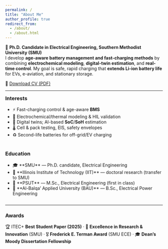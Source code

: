 ```yaml
---
permalink: /
title: "About Me"
author_profile: true
redirect_from: 
  - /about/
  - /about.html
---
```


🔋 **Ph.D. Candidate in Electrical Engineering, Southern Methodist University (SMU)**  
I develop **age-aware battery management and fast-charging methods** by combining **electrochemical modeling**, **digital-twin estimation**, and **real-time control**. My goal is safe, rapid charging that **extends Li-ion battery life** for EVs, e-aviation, and stationary storage.

📄 <a class="btn btn--primary btn--large"
   href="https://MohammadQasem97.github.io/Mohammad_Qasem.github.io/files/MQ_CV.pdf"
   target="_blank" rel="noopener">Download CV (PDF)</a>


<hr/>

<div style="display:flex; gap:28px; flex-wrap:wrap; align-items:flex-start;">
  <div style="flex:1 1 320px; min-width:280px;">
    <h3 style="margin-top:0;">Interests</h3>
    <ul>
      <li>⚡ Fast-charging control & age-aware <strong>BMS</strong></li>
      <li>🧪 Electrochemical/thermal modeling & HIL validation</li>
      <li>🧠 Digital twins; AI-based <strong>SoC</strong>/<strong>SoH</strong> estimation</li>
      <li>🌡️ Cell & pack testing, EIS, safety envelopes</li>
      <li>♻️ Second-life batteries for off-grid/EV charging</li>
    </ul>
  </div>
  <div style="flex:1 1 320px; min-width:280px;">
    <h3 style="margin-top:0;">Education</h3>
    <ul>
      <li>🎓 **SMU** — Ph.D. candidate, Electrical Engineering</li>
      <li>🏫 **Illinois Institute of Technology (IIT)** — doctoral research (transfer to SMU)</li>
      <li>🥇 **PSUT** — M.Sc., Electrical Engineering (first in class)</li>
      <li>📘 **Al-Balqa’ Applied University (BAU)** — B.Sc., Electrical Power Engineering</li>
    </ul>
  </div>
</div>

<hr/>

### Awards
🏆 ITEC+ **Best Student Paper (2025)** · 🏅 **Excellence in Research & Innovation** (SMU) · 🎖️ **Frederick E. Terman Award** (SMU ECE) · 🎓 **Dean’s Moody Dissertation Fellowship**
